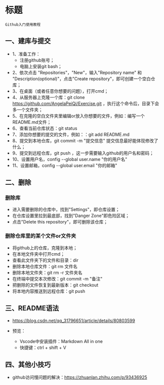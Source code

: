 # 标题
    Github入门使用教程

## 一、建库与提交

* 1、准备工作：
  * 注册github账号；
  * 电脑上安装git bash；
* 2、依次点击 "Repositories"，"New"，输入"Repository name" 和 "Description(optional)"，点击"Create repository"，即可创建一个空白仓库；
* 3、在桌面（或者任意你想要的问题），打开cmd；
* 4、从服务器上克隆一个库：git clone https://github.com/AngelaPeiQi/Exercise.git ，执行这个命令后，目录下会多一个文件夹；
* 5、在克隆的空白文件夹里编辑or放入你想要的文件，例如：编写一个README.md文件；
* 6、查看当前仓库状态：git status
* 7、添加你想要的提交的文件，例如：：git add README.md
* 8、提交到本地仓库，git commit -m "提交信息"  提交信息最好能体现修改了什么；
* 9、提交到远程仓库，git push ，这一步需要输入github的用户名和密码；
* 10、设置用户名，config --global user.name "你的用户名"
* 11、设置邮箱，config --global user.email "你的邮箱"

## 二、删除

### 删除库
* 进入需要删除的仓库中，找到"Settings"，即仓库设置；
* 在仓库设置里拉到最底部，找到"Danger Zone"即危险区域；
* 点击"Delete this repository"，即可删除该仓库；

### 删除仓库里的某个文件or文件夹
* 将github上的仓库，克隆到本地；
* 在本地文件夹中打开cmd；
* 查看此文件夹下的文件和目录：dir
* 删除本地仓库文件：git rm 文件名
* 删除本地文件夹：git rm -r 文件夹名
* 在终端中提交本次修改：git commit -m "备注"
* 把删除的文件恢复到最新版本：git checkout
* 将本地内容推送到远程仓库：git push

## 三、README语法

* https://blog.csdn.net/qq_31796651/article/details/80803599
  
* 预览：
  * Vscode中安装插件：Markdown All in one
  * 快捷键：ctrl + shift + V

## 四、其他小技巧

* github访问慢问题的解决：https://zhuanlan.zhihu.com/p/93436925
